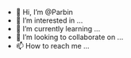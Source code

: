 - 👋 Hi, I’m @Parbin
- 👀 I’m interested in ...
- 🌱 I’m currently learning ...
- 💞️ I’m looking to collaborate on ...
- 📫 How to reach me ...

<!---
Parbin/Parbin is a ✨ special ✨ repository because its `README.md` (this file) appears on your GitHub profile.
You can click the Preview link to take a look at your changes.
--->
